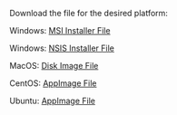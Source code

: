 Download the file for the desired platform:

Windows: [MSI Installer File](https://github.com/MidnightJava/vocab-builder-dist/raw/refs/heads/main/vocab_builder_1.0.1_x64_en-US.msi)

Windows: [NSIS Installer File](https://github.com/MidnightJava/vocab-builder-dist/raw/refs/heads/main/vocab_builder_1.0.1_x64-setup.exe)

MacOS: [Disk Image File](https://github.com/MidnightJava/vocab-builder-dist/raw/refs/heads/main/vocab_builder_1.0.1_x64.dmg)

CentOS: [AppImage File](https://github.com/MidnightJava/vocab-builder-dist/raw/refs/heads/main/vocab-builder_1.0.1_centos_amd64.AppImage)

Ubuntu: [AppImage File](https://github.com/MidnightJava/vocab-builder-dist/raw/refs/heads/main/vocab-builder_1.0.1_ubuntu_amd64.AppImage)
